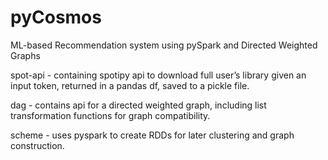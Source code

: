 # pyCosmos
ML-based Recommendation system using pySpark and Directed Weighted Graphs

spot-api - containing spotipy api to download full user’s library given
an input token, returned in a pandas df, saved to a pickle file.

dag - contains api for a directed weighted graph, including list
transformation functions for graph compatibility.

scheme - uses pyspark to create RDDs for later clustering and graph
construction.
